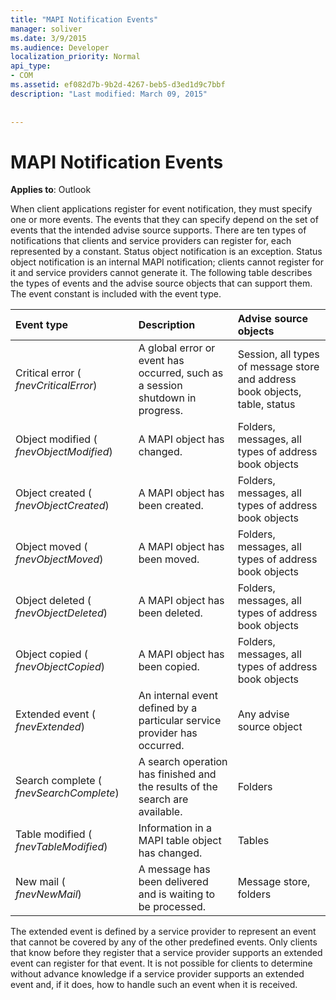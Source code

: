 ```yaml
---
title: "MAPI Notification Events"
manager: soliver
ms.date: 3/9/2015
ms.audience: Developer
localization_priority: Normal
api_type:
- COM
ms.assetid: ef082d7b-9b2d-4267-beb5-d3ed1d9c7bbf
description: "Last modified: March 09, 2015"
 
 
---
```


# MAPI Notification Events

  
  
**Applies to**: Outlook 
  
When client applications register for event notification, they must specify one or more events. The events that they can specify depend on the set of events that the intended advise source supports. There are ten types of notifications that clients and service providers can register for, each represented by a constant. Status object notification is an exception. Status object notification is an internal MAPI notification; clients cannot register for it and service providers cannot generate it. The following table describes the types of events and the advise source objects that can support them. The event constant is included with the event type.
  
|**Event type**|**Description**|**Advise source objects**|
|:-----|:-----|:-----|
|Critical error ( _fnevCriticalError_)  <br/> |A global error or event has occurred, such as a session shutdown in progress.  <br/> |Session, all types of message store and address book objects, table, status  <br/> |
|Object modified ( _fnevObjectModified_)  <br/> |A MAPI object has changed.  <br/> |Folders, messages, all types of address book objects  <br/> |
|Object created ( _fnevObjectCreated_)  <br/> |A MAPI object has been created.  <br/> |Folders, messages, all types of address book objects  <br/> |
|Object moved ( _fnevObjectMoved_)  <br/> |A MAPI object has been moved.  <br/> |Folders, messages, all types of address book objects  <br/> |
|Object deleted ( _fnevObjectDeleted_)  <br/> |A MAPI object has been deleted.  <br/> |Folders, messages, all types of address book objects  <br/> |
|Object copied ( _fnevObjectCopied_)  <br/> |A MAPI object has been copied.  <br/> |Folders, messages, all types of address book objects  <br/> |
|Extended event ( _fnevExtended_)  <br/> |An internal event defined by a particular service provider has occurred.  <br/> |Any advise source object  <br/> |
|Search complete ( _fnevSearchComplete_)  <br/> |A search operation has finished and the results of the search are available.  <br/> |Folders  <br/> |
|Table modified ( _fnevTableModified_)  <br/> |Information in a MAPI table object has changed.  <br/> |Tables  <br/> |
|New mail ( _fnevNewMail_)  <br/> |A message has been delivered and is waiting to be processed.  <br/> |Message store, folders  <br/> |
   
The extended event is defined by a service provider to represent an event that cannot be covered by any of the other predefined events. Only clients that know before they register that a service provider supports an extended event can register for that event. It is not possible for clients to determine without advance knowledge if a service provider supports an extended event and, if it does, how to handle such an event when it is received.
  

